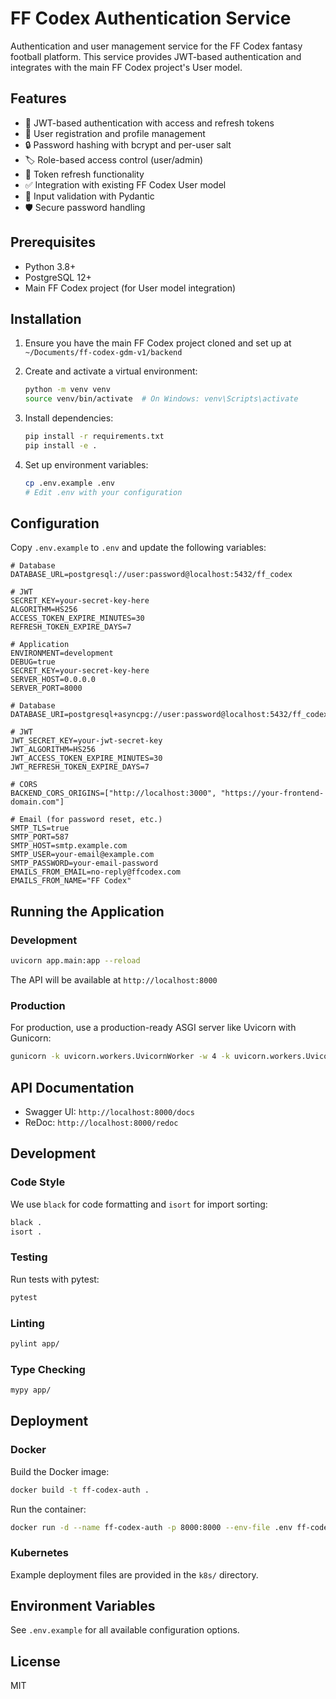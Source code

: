 # FF Codex Authentication Service

Authentication and user management service for the FF Codex fantasy football platform. This service provides JWT-based authentication and integrates with the main FF Codex project's User model.

## Features

- 🔐 JWT-based authentication with access and refresh tokens
- 👤 User registration and profile management
- 🔒 Password hashing with bcrypt and per-user salt
- 🏷️ Role-based access control (user/admin)
- 🔄 Token refresh functionality
- ✅ Integration with existing FF Codex User model
- 🚦 Input validation with Pydantic
- 🛡️ Secure password handling

## Prerequisites

- Python 3.8+
- PostgreSQL 12+
- Main FF Codex project (for User model integration)

## Installation

1. Ensure you have the main FF Codex project cloned and set up at `~/Documents/ff-codex-gdm-v1/backend`

2. Create and activate a virtual environment:
   ```bash
   python -m venv venv
   source venv/bin/activate  # On Windows: venv\Scripts\activate
   ```

3. Install dependencies:
   ```bash
   pip install -r requirements.txt
   pip install -e .
   ```

4. Set up environment variables:
   ```bash
   cp .env.example .env
   # Edit .env with your configuration
   ```

## Configuration

Copy `.env.example` to `.env` and update the following variables:

```
# Database
DATABASE_URL=postgresql://user:password@localhost:5432/ff_codex

# JWT
SECRET_KEY=your-secret-key-here
ALGORITHM=HS256
ACCESS_TOKEN_EXPIRE_MINUTES=30
REFRESH_TOKEN_EXPIRE_DAYS=7
```

```env
# Application
ENVIRONMENT=development
DEBUG=true
SECRET_KEY=your-secret-key-here
SERVER_HOST=0.0.0.0
SERVER_PORT=8000

# Database
DATABASE_URI=postgresql+asyncpg://user:password@localhost:5432/ff_codex_auth

# JWT
JWT_SECRET_KEY=your-jwt-secret-key
JWT_ALGORITHM=HS256
JWT_ACCESS_TOKEN_EXPIRE_MINUTES=30
JWT_REFRESH_TOKEN_EXPIRE_DAYS=7

# CORS
BACKEND_CORS_ORIGINS=["http://localhost:3000", "https://your-frontend-domain.com"]

# Email (for password reset, etc.)
SMTP_TLS=true
SMTP_PORT=587
SMTP_HOST=smtp.example.com
SMTP_USER=your-email@example.com
SMTP_PASSWORD=your-email-password
EMAILS_FROM_EMAIL=no-reply@ffcodex.com
EMAILS_FROM_NAME="FF Codex"
```

## Running the Application

### Development

```bash
uvicorn app.main:app --reload
```

The API will be available at `http://localhost:8000`

### Production

For production, use a production-ready ASGI server like Uvicorn with Gunicorn:

```bash
gunicorn -k uvicorn.workers.UvicornWorker -w 4 -k uvicorn.workers.UvicornWorker app.main:app
```

## API Documentation

- Swagger UI: `http://localhost:8000/docs`
- ReDoc: `http://localhost:8000/redoc`

## Development

### Code Style

We use `black` for code formatting and `isort` for import sorting:

```bash
black .
isort .
```

### Testing

Run tests with pytest:

```bash
pytest
```

### Linting

```bash
pylint app/
```

### Type Checking

```bash
mypy app/
```

## Deployment

### Docker

Build the Docker image:

```bash
docker build -t ff-codex-auth .
```

Run the container:

```bash
docker run -d --name ff-codex-auth -p 8000:8000 --env-file .env ff-codex-auth
```

### Kubernetes

Example deployment files are provided in the `k8s/` directory.

## Environment Variables

See `.env.example` for all available configuration options.

## License

MIT
